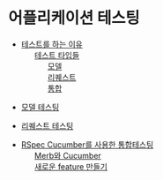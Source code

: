 # 어플리케이션 테스팅

 <ul class='toc'><li><a href='/kr/testing-your-application/why'>테스트를 하는 이유</a><ul style='list-style: none;'><li><a href='/kr/testing-your-application/why#types_of_tests'>테스트 타입들</a><ul style='list-style: none;'><li><a href='/kr/testing-your-application/why#models'>모델</a></li><li><a href='/kr/testing-your-application/why#requests'>리퀘스트</a></li><li><a href='/kr/testing-your-application/why#integration'>통합</a></li></ul></li></ul></li></ul>

<ul class='toc'><li><a href='/kr/testing-your-application/models'>모델 테스팅</a></li></ul>

<ul class='toc'><li><a href='/kr/testing-your-application/requests'>리퀘스트 테스팅</a></li></ul>

<ul class='toc'><li><a href='/kr/testing-your-application/cucumber'>RSpec Cucumber를 사용한 통합테스팅</a><ul style='list-style: none;'><li><a href='/kr/testing-your-application/cucumber#merb_and_cucumber'>Merb와 Cucumber</a></li><li><a href='/kr/testing-your-application/cucumber#creating_new_features'>새로운 feature 만들기</a></li></ul></li></ul> 
